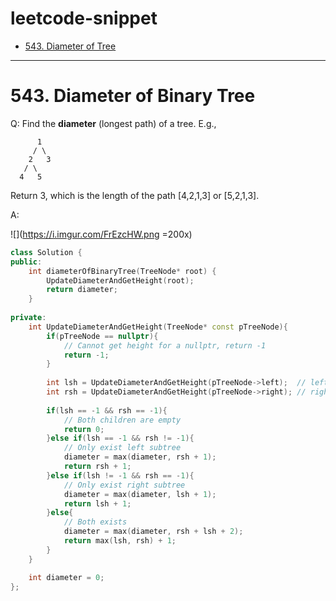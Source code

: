 # leetcode-snippet

* [543. Diameter of Tree](#543)


---

<a name="543"></a>
# 543. Diameter of Binary Tree
Q: Find the **diameter** (longest path) of a tree.
E.g.,

          1
         / \
        2   3
       / \     
      4   5    


Return 3, which is the length of the path [4,2,1,3] or [5,2,1,3].

A:

![](https://i.imgur.com/FrEzcHW.png =200x)

```cpp
class Solution {
public:
    int diameterOfBinaryTree(TreeNode* root) {
        UpdateDiameterAndGetHeight(root);
        return diameter;
    }
        
private:
    int UpdateDiameterAndGetHeight(TreeNode* const pTreeNode){
        if(pTreeNode == nullptr){
            // Cannot get height for a nullptr, return -1
            return -1;
        }
        
        int lsh = UpdateDiameterAndGetHeight(pTreeNode->left);  // left subtree's height
        int rsh = UpdateDiameterAndGetHeight(pTreeNode->right); // right subtree's height
        
        if(lsh == -1 && rsh == -1){
            // Both children are empty
            return 0;
        }else if(lsh == -1 && rsh != -1){
            // Only exist left subtree
            diameter = max(diameter, rsh + 1);
            return rsh + 1;
        }else if(lsh != -1 && rsh == -1){
            // Only exist right subtree
            diameter = max(diameter, lsh + 1);
            return lsh + 1;
        }else{
            // Both exists
            diameter = max(diameter, rsh + lsh + 2);
            return max(lsh, rsh) + 1;
        }
    }

    int diameter = 0;
};
```
